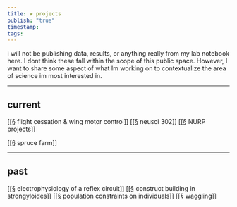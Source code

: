 ```yaml
---
title: ⨳ projects
publish: "true"
timestamp: 
tags:
---
```

i will not be publishing data, results, or anything really from my lab notebook here. I dont think these fall within the scope of this public space. However, I want to share some aspect of what Im working on to contextualize the area of science im most interested in.

---
## current
[[§ flight cessation & wing motor control]]
[[§ neusci 302]]
[[§ NURP projects]]

[[§ spruce farm]]

---
## past
[[§ electrophysiology of a reflex circuit]] 
[[§ construct building in strongyloides]] 
[[§ population constraints on individuals]]
[[§ waggling]]

